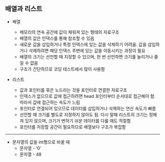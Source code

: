 ## 배열과 리스트

- 배열
    - 메모리의 연속 공간에 값이 채워져 있는 형태의 자료구조
    - 배열의 값은 인덱스를 통해 참조할 수 있음
    - 새로운 값을 삽입하거나 특정 인덱스에 있는 값을 삭제하기 어려움. 값을 삽입하거나 삭제하려면 해당 인덱스 주변에 있는 값을 이동시키는 과정이 필요
    - 배열의 크기는 선언할 때 지정할 수 있으며, 한 번 선언하면 크기를 늘리거나 줄일 수 없음
    - 구조가 간단하므로 코딩 테스트에서 많이 사용함

- 리스트
    - 값과 포인터를 묶은 노드라는 것을 포인터로 연결한 자료구조
    - 인덱스가 없으므로 값에 접근하려면 head 포인터부터 순서대로 접근해야 함. 따라서 값에 접근하는 속도가 느림
    - 포인터로 연결되어 있으므로 데이터를 삽입하거나 삭제하는 연산 속도가 빠름
    - 선언할 때 크기를 별도로 지정하지 않아도 됨. 다시 말해 리스트의 크기는 정해져 있지 않으며, 크기가 변하기 쉬운 데이터를 다룰 때도 적절함
    - 포인터를 저장할 공간이 필요하므로 배열보다 구조가 복잡함

---

- 문자열의 값을 int형으로 바꿀 때
    - 문자열 - ‘0’
    - 문자열 - 48